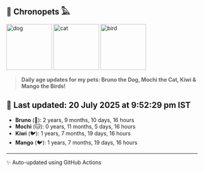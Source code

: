 ## 🐾 Chronopets 𓅓

<img src="https://media.giphy.com/media/3oriO0OEd9QIDdllqo/giphy.gif" width="120" height="120" alt="dog"> <img src="https://media.giphy.com/media/OmK8lulOMQ9XO/giphy.gif" width="120" height="120" alt="cat"> <img src="https://media.giphy.com/media/1dMNq7sH2v5i/giphy.gif" width="120" height="120" alt="bird"> 

> **Daily age updates for my pets: Bruno the Dog, Mochi the Cat, Kiwi & Mango the Birds!**

## 📅 Last updated: 20 July 2025 at 9:52:29 pm IST

- **Bruno** (🐶): 2 years, 9 months, 10 days, 16 hours
- **Mochi** (🐱): 0 years, 11 months, 5 days, 16 hours
- **Kiwi** (🐦): 1 years, 7 months, 19 days, 16 hours
- **Mango** (🐦): 1 years, 7 months, 19 days, 16 hours

---
✨ Auto-updated using GitHub Actions
